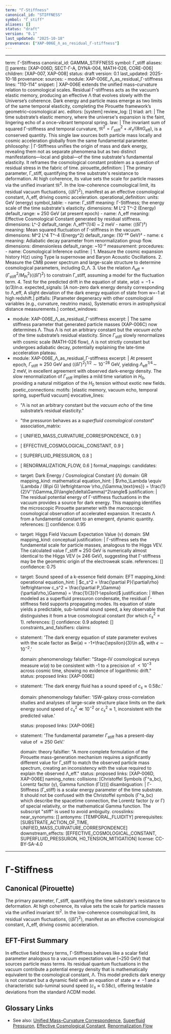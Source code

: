 ```yaml
---
term: "Γ-Stiffness"
canonical_id: "STIFFNESS"
symbol: "Γ_stiff"
aliases: []
status: "draft"
version: "0.1"
last_updated: "2025-10-18"
provenance: ["XAP-006E_Λ_as_residual_Γ-stiffness"]
---
```


---
term: Γ-Stiffness
canonical_id: GAMMA_STIFFNESS
symbol: Γ_stiff
aliases: []
parents: [XAP-006D, SECT-Γ-A, DYNA-004, MATH-026, CORE-006]
children: [XAP-007, XAP-008]
status: draft
version: 0.1
last_updated: 2025-10-18
provenance:
  sources:
    - module: XAP-006E_Λ_as_residual_Γ-stiffness
      lines: "110-114"
      snippet: |
        XAP-006E extends the unified mass–curvature relation to cosmological scales.
        Residual Γ-stiffness acts as the vacuum’s elastic memory, producing an effective Λ that evolves slowly with the Universe’s coherence.
        Dark energy and particle mass emerge as two limits of the same temporal elasticity, completing the Pirouette framework’s geometric–cosmological arc.
  editors: [system]
  review_log: []
triad:
  art: |
    The time substrate’s elastic memory, where the universe's expansion is the faint, lingering echo of a once-vibrant temporal spring.
  law: |
    The invariant sum of squared Γ-stiffness and temporal curvature, $\mathfrak{M}^2=\Gamma_{\mathrm{stiff}}^2+\mathcal{R}_\tau/(8\pi G_{\mathrm{eff}})$, is a conserved quantity. This single law sources both particle mass locally and cosmic acceleration globally from the same fundamental parameter.
  philosophy: |
    Γ-Stiffness unifies the origin of mass and dark energy, revealing them not as separate phenomena but as two distinct manifestations—local and global—of the time substrate's fundamental elasticity. It reframes the cosmological constant problem as a question of residual stress in the fabric of time.
pirouette_definition: |
  The primary parameter, Γ_stiff, quantifying the time substrate's resistance to deformation. At high coherence, its value sets the scale for particle masses via the unified invariant $\mathfrak{M}^2$. In the low-coherence cosmological limit, its residual vacuum fluctuations, $\langle(\delta\Gamma)^2\rangle$, manifest as an effective cosmological constant, Λ_eff, driving cosmic acceleration.
operational_definition:
  units: GeV (energy)
  symbol_table:
    - name: Γ_stiff
      meaning: Γ-Stiffness; the energy scale of the time substrate's elasticity.
      dimensions: M L^2 T^-2 (Energy)
      default_range: ≈ 250 GeV (at present epoch)
    - name: Λ_eff
      meaning: Effective Cosmological Constant generated by residual stiffness.
      dimensions: L^-2
      default_range: Λ_eff^(1/4) ~ 2 meV
    - name: ⟨(δΓ)²⟩
      meaning: Mean squared fluctuation of Γ-stiffness in the vacuum.
      dimensions: M^2 L^4 T^-4 (Energy^2)
      default_range: (10⁻²⁸ GeV)²
    - name: ε
      meaning: Adiabatic decay parameter from renormalization group flow.
      dimensions: dimensionless
      default_range: ~10⁻²
  measurement:
    procedures:
      - name: Cosmological Inference
        outline: |
          1. Measure the cosmic expansion history H(z) using Type Ia supernovae and Baryon Acoustic Oscillations.
          2. Measure the CMB power spectrum and large-scale structure to determine cosmological parameters, including Ω_Λ.
          3. Use the relation $\Lambda_{\mathrm{eff}} = (\Gamma_{\mathrm{stiff}}^2 / M_\text{Pl}^2) \langle(\delta\Gamma)^2\rangle$ to constrain Γ_stiff, assuming a model for the fluctuation term.
          4. Test for the predicted drift in the equation of state, $w(a) = -1+(\epsilon/3)\ln a$.
        expected_signals: [A non-zero dark energy density corresponding to Λ_eff, A slight deviation of the dark energy equation of state from w=-1 at high redshift.]
        pitfalls: [Parameter degeneracy with other cosmological variables (e.g., curvature, neutrino mass), Systematic errors in astrophysical distance measurements.]
context_windows:
  - module: XAP-006E_Λ_as_residual_Γ-stiffness
    excerpt: |
      The same stiffness parameter that generated particle masses (XAP-006C) now determines Λ. Thus Λ is not an arbitrary constant but the *vacuum echo* of the time substrate’s residual elasticity. Since $\Gamma_{\mathrm{stiff}}$ slowly renormalizes with cosmic scale (MATH-026 flow), Λ is not strictly constant but undergoes adiabatic decay, potentially explaining the late-time acceleration plateau.
  - module: XAP-006E_Λ_as_residual_Γ-stiffness
    excerpt: |
      At present epoch, $\Gamma_{\mathrm{stiff}} \approx 250~\mathrm{GeV}$ and $\langle(\delta\Gamma)^2\rangle^{1/2} \sim 10^{-28}~\mathrm{GeV}$, yielding $\Lambda_{\mathrm{eff}}^{1/4}\!\sim\!2~\mathrm{meV}$, in excellent agreement with observed dark-energy density. The slow renormalization of $\Gamma_{\mathrm{stiff}}$ implies a mild time variation in $H_0$, providing a natural mitigation of the $H_0$ tension without exotic new fields.
poetic_connections:
  motifs: [elastic memory, vacuum echo, temporal spring, superfluid vacuum]
  evocative_lines:
    - "Λ is not an arbitrary constant but the *vacuum echo* of the time substrate’s residual elasticity."
    - "the pressuron behaves as a *superfluid cosmological constant*"
  association_matrix:
    - [ UNIFIED_MASS_CURVATURE_CORRESPONDENCE, 0.9 ]
    - [ EFFECTIVE_COSMOLOGICAL_CONSTANT, 0.9 ]
    - [ SUPERFLUID_PRESSURON, 0.8 ]
    - [ RENORMALIZATION_FLOW, 0.6 ]
formal_mappings:
  candidates:
    - target: Dark Energy / Cosmological Constant (Λ)
      domain: GR
      mapping_kind: mathematical
      equation_hint: |
        $\rho_\Lambda \equiv \Lambda / (8\pi G) \leftrightarrow \rho_{\Gamma,\text{res}} = \frac{1}{2}V''(\Gamma_0)\langle(\delta\Gamma)^2\rangle$
      justification: |
        The residual potential energy of Γ-stiffness fluctuations in the vacuum provides a source for dark energy. This mapping identifies the microscopic Pirouette parameter with the macroscopic cosmological observation of accelerated expansion. It recasts Λ from a fundamental constant to an emergent, dynamic quantity.
      references: []
      confidence: 0.95
    - target: Higgs Field Vacuum Expectation Value (v)
      domain: SM
      mapping_kind: conceptual
      justification: |
        Γ-stiffness sets the fundamental scale for particle masses, analogous to the Higgs VEV. The calculated value Γ_stiff ≈ 250 GeV is numerically almost identical to the Higgs VEV (≈ 246 GeV), suggesting that Γ-stiffness may be the geometric origin of the electroweak scale.
      references: []
      confidence: 0.75
    - target: Sound speed of a k-essence field
      domain: EFT
      mapping_kind: operational
      equation_hint: |
        $c_s^2 = \frac{\partial P}{\partial\rho} \leftrightarrow c_s^2 = \frac{\partial P_\Gamma}{\partial\rho_\Gamma} = \frac{1}{3}(1-\epsilon)$
      justification: |
        When modeled as a superfluid pressuron condensate, the residual Γ-stiffness field supports propagating modes. Its equation of state yields a predictable, sub-luminal sound speed, a key observable that distinguishes it from a true cosmological constant (for which $c_s^2=1$).
      references: []
      confidence: 0.9
  adopted: []
constraints_and_falsifiers:
  claims:
    - statement: 'The dark energy equation of state parameter evolves with the scale factor as $w(a) = -1+\frac{\epsilon}{3}\ln a$, with $\epsilon\sim10^{-2}$.'

      domain: phenomenology
      falsifier: "Stage-IV cosmological surveys measure $w(a)$ to be consistent with -1 to a precision of $<10^{-3}$ across cosmic time, showing no evidence of logarithmic drift."
      status: proposed
      links: [XAP-006E]
    - statement: 'The dark energy fluid has a sound speed of $c_s \approx 0.58c$.'

      domain: phenomenology
      falsifier: 'ISW-galaxy cross-correlation studies and analyses of large-scale structure place limits on the dark energy sound speed of $c_s^2 \ll 10^{-2}$ or $c_s^2 \approx 1$, inconsistent with the predicted value.'

      status: proposed
      links: [XAP-006E]
    - statement: 'The fundamental parameter $\Gamma_{\mathrm{stiff}}$ has a present-day value of $\approx 250$ GeV.'

      domain: theory
      falsifier: "A more complete formulation of the Pirouette mass-generation mechanism requires a significantly different value for Γ_stiff to match the observed particle mass spectrum, creating an inconsistency with the value required to explain the observed Λ_eff."
      status: proposed
      links: [XAP-006D, XAP-006E]
naming_notes:
  collisions: [Christoffel Symbols (Γ^a_bc), Lorentz factor (γ), Gamma function (Γ(z))]
  disambiguation: |
    Γ-Stiffness (Γ_stiff) is a scalar energy parameter of the time substrate. It should not be confused with the Christoffel symbols (Γ^a_bc) which describe the spacetime connection, the Lorentz factor (γ or Γ) of special relativity, or the mathematical Gamma function. The subscript "stiff" is used to avoid ambiguity.
crosslinks:
  near_synonyms: []
  antonyms: [TEMPORAL_FLUIDITY]
  prerequisites: [SUBSTRATE_ACTION_OF_TIME, UNIFIED_MASS_CURVATURE_CORRESPONDENCE]
  downstream_effects: [EFFECTIVE_COSMOLOGICAL_CONSTANT, SUPERFLUID_PRESSURON, H0_TENSION_MITIGATION]
license: CC-BY-SA-4.0
---

# Γ-Stiffness

## Canonical (Pirouette)
The primary parameter, Γ_stiff, quantifying the time substrate's resistance to deformation. At high coherence, its value sets the scale for particle masses via the unified invariant $\mathfrak{M}^2$. In the low-coherence cosmological limit, its residual vacuum fluctuations, $\langle(\delta\Gamma)^2\rangle$, manifest as an effective cosmological constant, Λ_eff, driving cosmic acceleration.

## EFT-First Summary
In effective field theory terms, Γ-Stiffness behaves like a scalar field parameter analogous to a vacuum expectation value (~250 GeV) that sources particle mass terms. Its residual quantum fluctuations in the vacuum contribute a potential energy density that is mathematically equivalent to the cosmological constant, Λ. This model predicts dark energy is not constant but a dynamic field with an equation of state $w \neq -1$ and a characteristic sub-luminal sound speed ($c_s \approx 0.58c$), offering testable deviations from the standard ΛCDM model.

## Glossary Links
- See also: [Unified Mass–Curvature Correspondence](<#>), [Superfluid Pressuron](<#>), [Effective Cosmological Constant](<#>), [Renormalization Flow](<#>)